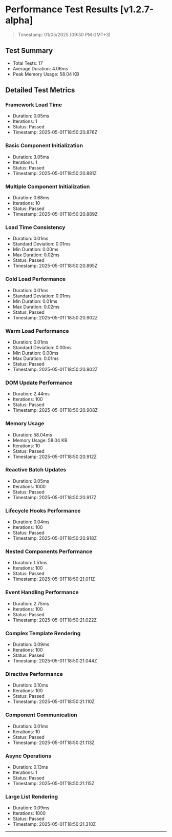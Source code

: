 # Performance Test Results [v1.2.7-alpha]

  > Timestamp: 01/05/2025 (09:50 PM GMT+3)

## Test Summary
- Total Tests: 17
- Average Duration: 4.06ms
- Peak Memory Usage: 58.04 KB

## Detailed Test Metrics

### Framework Load Time
- Duration: 0.05ms
- Iterations: 1
- Status: Passed
- Timestamp: 2025-05-01T18:50:20.876Z

### Basic Component Initialization
- Duration: 3.05ms
- Iterations: 1
- Status: Passed
- Timestamp: 2025-05-01T18:50:20.881Z

### Multiple Component Initialization
- Duration: 0.68ms
- Iterations: 10
- Status: Passed
- Timestamp: 2025-05-01T18:50:20.889Z

### Load Time Consistency
- Duration: 0.01ms
- Standard Deviation: 0.01ms
- Min Duration: 0.00ms
- Max Duration: 0.02ms
- Status: Passed
- Timestamp: 2025-05-01T18:50:20.895Z

### Cold Load Performance
- Duration: 0.01ms
- Standard Deviation: 0.01ms
- Min Duration: 0.01ms
- Max Duration: 0.02ms
- Status: Passed
- Timestamp: 2025-05-01T18:50:20.902Z

### Warm Load Performance
- Duration: 0.01ms
- Standard Deviation: 0.00ms
- Min Duration: 0.00ms
- Max Duration: 0.01ms
- Status: Passed
- Timestamp: 2025-05-01T18:50:20.902Z

### DOM Update Performance
- Duration: 2.44ms
- Iterations: 100
- Status: Passed
- Timestamp: 2025-05-01T18:50:20.908Z

### Memory Usage
- Duration: 58.04ms
- Memory Usage: 58.04 KB
- Iterations: 10
- Status: Passed
- Timestamp: 2025-05-01T18:50:20.912Z

### Reactive Batch Updates
- Duration: 0.05ms
- Iterations: 1000
- Status: Passed
- Timestamp: 2025-05-01T18:50:20.917Z

### Lifecycle Hooks Performance
- Duration: 0.04ms
- Iterations: 100
- Status: Passed
- Timestamp: 2025-05-01T18:50:20.918Z

### Nested Components Performance
- Duration: 1.51ms
- Iterations: 100
- Status: Passed
- Timestamp: 2025-05-01T18:50:21.011Z

### Event Handling Performance
- Duration: 2.75ms
- Iterations: 100
- Status: Passed
- Timestamp: 2025-05-01T18:50:21.022Z

### Complex Template Rendering
- Duration: 0.09ms
- Iterations: 100
- Status: Passed
- Timestamp: 2025-05-01T18:50:21.044Z

### Directive Performance
- Duration: 0.10ms
- Iterations: 100
- Status: Passed
- Timestamp: 2025-05-01T18:50:21.110Z

### Component Communication
- Duration: 0.01ms
- Iterations: 10
- Status: Passed
- Timestamp: 2025-05-01T18:50:21.113Z

### Async Operations
- Duration: 0.13ms
- Iterations: 1
- Status: Passed
- Timestamp: 2025-05-01T18:50:21.115Z

### Large List Rendering
- Duration: 0.09ms
- Iterations: 1000
- Status: Passed
- Timestamp: 2025-05-01T18:50:21.310Z

---
